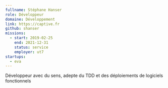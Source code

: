 ```yaml
---
fullname: Stéphane Hanser
role: Développeur
domaine: Développement
link: https://captive.fr
github: shanser
missions:
  - start: 2019-02-25
    end: 2021-12-31
    status: service
    employer: ut7
startups:
  - eva
---
```


Développeur avec du sens, adepte du TDD et des déploiements de logiciels fonctionnels
